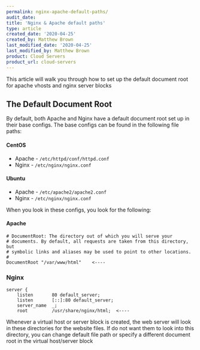 ```yaml
---
permalink: nginx-apache-default-paths/
audit_date:
title: 'Nginx & Apache default paths'
type: article
created_date: '2020-04-25'
created_by: Matthew Brown
last_modified_date: '2020-04-25'
last_modified_by: Matthew Brown
product: Cloud Servers
product_url: cloud-servers
---
```


This article will walk you through how to set up the default document root for apache vhosts and nginx server blocks

## The Default Document Root

By default, both Apache and Nginx have a default document root set up in their base configs. The base configs can be found in the following file paths:

#### CentOS

- Apache - `/etc/httpd/conf/httpd.conf`
- Nginx - `/etc/nginx/nginx.conf`

#### Ubuntu

- Apache - `/etc/apache2/apache2.conf`
- Nginx - `/etc/nginx/nginx.conf`


When you look in these configs, you look for the following:

#### Apache

```
# DocumentRoot: The directory out of which you will serve your
# documents. By default, all requests are taken from this directory, but
# symbolic links and aliases may be used to point to other locations.
#
DocumentRoot "/var/www/html"    <----

```

### Nginx

```
server {
    listen       80 default_server;
    listen       [::]:80 default_server;
    server_name  _;
    root         /usr/share/nginx/html;  <----

```

Whenever a virtual host or server block is created, the web server will look in these directories for the website files. If do not want them to look into this directory, you can change default file path or specify a different document root in the virtual host/server block 
